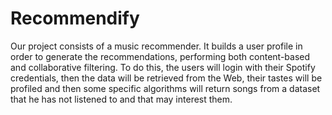# Recommendify
Our project consists of a music recommender. It builds a user profile in order to generate the recommendations, performing both content-based and collaborative filtering. To do this, the users will login with their Spotify credentials, then the data will be retrieved from the Web, their tastes will be profiled and then some specific algorithms will return songs from a dataset that he has not listened to and that may interest them.

